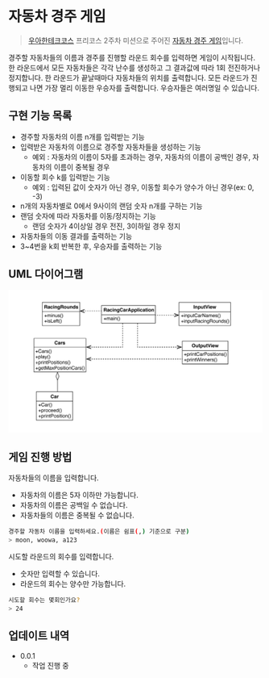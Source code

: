 
# 자동차 경주 게임

> [우아한테크코스](https://github.com/woowacourse) 프리코스 2주차 미션으로 주어진 [자동차 경주 게임](https://github.com/woowacourse/java-racingcar-precourse)입니다.

경주할 자동차들의 이름과 경주를 진행할 라운드 회수를 입력하면 게임이 시작됩니다. 한 라운드에서 모든 자동차들은 각각 난수를 생성하고 그 결과값에 따라 1회 전진하거나 정지합니다. 한 라운드가 끝날때마다 자동차들의 위치를 출력합니다. 모든 라운드가 진행되고 나면 가장 멀리 이동한 우승자를 출력합니다. 우승자들은 여러명일 수 있습니다.

## 구현 기능 목록

- 경주할 자동차의 이름 n개를 입력받는 기능
- 입력받은 자동차의 이름으로 경주할 자동차들을 생성하는 기능
    - 예외 : 자동차의 이름이 5자를 초과하는 경우, 자동차의 이름이 공백인 경우, 자동차의 이름이 중복될 경우
- 이동할 회수 k를 입력받는 기능
    - 예외 : 입력된 값이 숫자가 아닌 경우, 이동할 회수가 양수가 아닌 경우(ex: 0, -3)
- n개의 자동차별로 0에서 9사이의 랜덤 숫자 n개를 구하는 기능
- 랜덤 숫자에 따라 자동차를 이동/정지하는 기능
    - 랜덤 숫자가 4이상일 경우 전진, 3이하일 경우 정지
- 자동차들의 이동 결과를 출력하는 기능
- 3~4번을 k회 반복한 후, 우승자를 출력하는 기능

## UML 다이어그램

![UML](./images/RacingCarAppUML.png)

## 게임 진행 방법

자동차들의 이름을 입력합니다.    

 - 자동차의 이름은 5자 이하만 가능합니다.
 - 자동차의 이름은 공백일 수 없습니다.
 - 자동차들의 이름은 중복될 수 없습니다.

```sh
경주할 자동차 이름을 입력하세요.(이름은 쉼표(,) 기준으로 구분)
> moon, woowa, a123
```
시도할 라운드의 회수를 입력합니다.

 - 숫자만 입력할 수 있습니다.
 - 라운드의 회수는 양수만 가능합니다.

```sh
시도할 회수는 몇회인가요?
> 24
```

## 업데이트 내역

- 0.0.1
    - 작업 진행 중